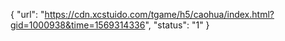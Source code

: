 { "url": "https://cdn.xcstuido.com/tgame/h5/caohua/index.html?gid=1000938&time=1569314336", "status": "1" }
